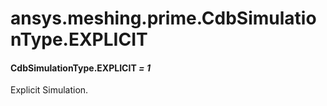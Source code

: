 # ansys.meshing.prime.CdbSimulationType.EXPLICIT

#### CdbSimulationType.EXPLICIT *= 1*

Explicit Simulation.

<!-- !! processed by numpydoc !! -->
